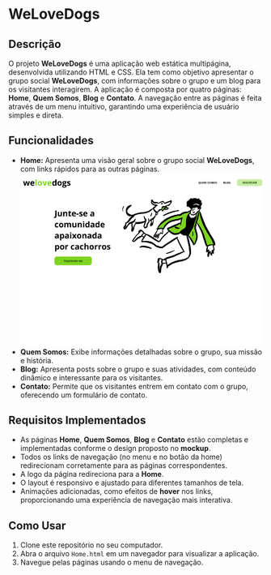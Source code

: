 # WeLoveDogs

## Descrição

O projeto **WeLoveDogs** é uma aplicação web estática multipágina, desenvolvida utilizando HTML e CSS. Ela tem como objetivo apresentar o grupo social **WeLoveDogs**, com informações sobre o grupo e um blog para os visitantes interagirem. A aplicação é composta por quatro páginas: **Home**, **Quem Somos**, **Blog** e **Contato**. A navegação entre as páginas é feita através de um menu intuitivo, garantindo uma experiência de usuário simples e direta.

## Funcionalidades

- **Home:** Apresenta uma visão geral sobre o grupo social **WeLoveDogs**, com links rápidos para as outras páginas.
![Tela inicial do aplicativo](screenshots/home.png)
- **Quem Somos:** Exibe informações detalhadas sobre o grupo, sua missão e história.
- **Blog:** Apresenta posts sobre o grupo e suas atividades, com conteúdo dinâmico e interessante para os visitantes.
- **Contato:** Permite que os visitantes entrem em contato com o grupo, oferecendo um formulário de contato.

## Requisitos Implementados

- As páginas **Home**, **Quem Somos**, **Blog** e **Contato** estão completas e implementadas conforme o design proposto no **mockup**.
- Todos os links de navegação (no menu e no botão da home) redirecionam corretamente para as páginas correspondentes.
- A logo da página redireciona para a **Home**.
- O layout é responsivo e ajustado para diferentes tamanhos de tela.
- Animações adicionadas, como efeitos de **hover** nos links, proporcionando uma experiência de navegação mais interativa.

## Como Usar

1. Clone este repositório no seu computador.
2. Abra o arquivo `Home.html` em um navegador para visualizar a aplicação.
3. Navegue pelas páginas usando o menu de navegação.
